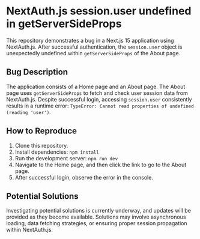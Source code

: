 # NextAuth.js session.user undefined in getServerSideProps

This repository demonstrates a bug in a Next.js 15 application using NextAuth.js. After successful authentication, the `session.user` object is unexpectedly undefined within `getServerSideProps` of the About page. 

## Bug Description

The application consists of a Home page and an About page. The About page uses `getServerSideProps` to fetch and check user session data from NextAuth.js. Despite successful login, accessing `session.user` consistently results in a runtime error: `TypeError: Cannot read properties of undefined (reading 'user')`.

## How to Reproduce

1. Clone this repository.
2. Install dependencies: `npm install`
3. Run the development server: `npm run dev`
4. Navigate to the Home page, and then click the link to go to the About page.
5. After successful login, observe the error in the console.

## Potential Solutions

Investigating potential solutions is currently underway, and updates will be provided as they become available.  Solutions may involve asynchronous loading, data fetching strategies, or ensuring proper session propagation within NextAuth.js.